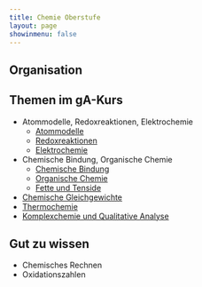```yaml
---
title: Chemie Oberstufe
layout: page
showinmenu: false
---
```


## Organisation

## Themen im gA-Kurs

- Atommodelle, Redoxreaktionen, Elektrochemie
	- [Atommodelle](themen/atommodelle)
	- [Redoxreaktionen](themen/redoxreaktionen)
	- [Elektrochemie](themen/elektrochemie)
- Chemische Bindung, Organische Chemie
	- [Chemische Bindung](themen/chemische_bindung)
	- [Organische Chemie](themen/organische_chemie)
	- [Fette und Tenside](themen/fette-und-tenside)
- [Chemische Gleichgewichte](themen/chemische_gleichgewichte)
- [Thermochemie](themen/thermochemie)
- [Komplexchemie und Qualitative Analyse](themen/komplexchemie-und-qualitative_analyse)

## Gut zu wissen

- Chemisches Rechnen
- Oxidationszahlen
